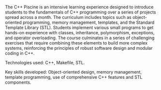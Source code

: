 The C++ Piscine is an intensive learning experience designed to introduce students to the fundamentals of C++ programming over a series of projects spread across a month. The curriculum includes topics such as object-oriented programming, memory management, templates, and the Standard Template Library (STL). Students implement various small programs to get hands-on experience with classes, inheritance, polymorphism, exceptions, and operator overloading. The course culminates in a series of challenging exercises that require combining these elements to build more complex systems, reinforcing the principles of robust software design and modular coding in C++.


Technologies used: C++, Makefile, STL.

Key skills developed: Object-oriented design, memory management, template programming, use of comprehensive C++ features and STL components.
